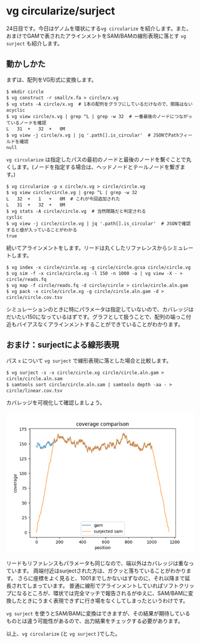# vg circularize/surject

24日目です。今日はゲノムを環状にする`vg circularize` を紹介します。また、おまけでGAMで表されたアラインメントをSAM/BAMの線形表現に落とす `vg surject` も紹介します。

## 動かしかた

まずは、配列をVG形式に変換します。

```shell
$ mkdir circle
$ vg construct -r small/x.fa > circle/x.vg
$ vg stats -A circle/x.vg  # 1本の配列をグラフにしているだけなので、閉路はない
acyclic
$ vg view circle/x.vg | grep ^L | grep -w 32  # 一番最後のノードにつながっているノードを確認
L	31	+	32	+	0M
$ vg view -j circle/x.vg | jq '.path[].is_circular'  # JSONでPathフィールドを確認
null
```

`vg circularize` は指定したパスの最初のノードと最後のノードを繋ぐことで丸くします。(ノードを指定する場合は、ヘッドノードとテールノードを繋ぎます。)

```shell
$ vg circularize -p x circle/x.vg > circle/circle.vg
$ vg view circle/circle.vg | grep ^L | grep -w 32
L	32	+	1	+	0M  # これが今回追加された
L	31	+	32	+	0M
$ vg stats -A circle/circle.vg  # 当然閉路だと判定される
cyclic
$ vg view -j circle/circle.vg | jq '.path[].is_circular'  # JSONで確認すると値が入っていることがわかる
true
```

続いてアラインメントをします。リードは丸くしたリファレンスからシミュレートします。

```shell
$ vg index -x circle/circle.xg -g circle/circle.gcsa circle/circle.vg
$ vg sim -f -x circle/circle.xg -l 150 -n 1000 -a | vg view -X - > circle/reads.fq
$ vg map -f circle/reads.fq -d circle/circle > circle/circle.aln.gam
$ vg pack -x circle/circle.xg -g circle/circle.aln.gam -d > circle/circle.cov.tsv
```

シミュレーションのときに特にパラメータは指定していないので、カバレッジはだいたい150になっているはずです。グラフとして扱うことで、配列の端っこ付近もバイアスなくアラインメントすることができていることがわかります。

## おまけ：surjectによる線形表現

パス `x` について `vg surject` で線形表現に落とした場合と比較します。

```shell
$ vg surject -s -x circle/circle.xg circle/circle.aln.gam > circle/circle.aln.sam
$ samtools sort circle/circle.aln.sam | samtools depth -aa - > circle/linear.cov.tsv
```

カバレッジを可視化して確認しましょう。

![coverage.png](figure/coverage.png)

リードもリファレンスもパラメータも同じなので、端以外はカバレッジは重なっています。
両端付近はsurjectされた方は、ガクッと落ちていることがわかります。
さらに座標をよく見ると、1001までしかないはずなのに、それ以降まで延長されてしまっています。
普通に線形でアラインメントしていればソフトクリップになるところが、環状では完全マッチで報告されるがゆえに、SAM/BAMに変換したときにうまく表現できずに行き場をなくしてしまったというわけです。

`vg surject` を使うとSAM/BAMに変換はできますが、その結果が期待しているものとは違う可能性があるので、出力結果をチェックする必要があります。

以上、`vg circularize` (と `vg surject` )でした。
